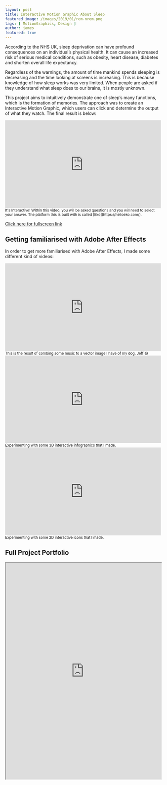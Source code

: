 ```yaml
---
layout: post
title: Interactive Motion Graphic About Sleep
featured_image: /images/2019/01/rem-nrem.png
tags: [ MotionGraphics, Design ]
author: james
featured: true
---
```


According to the NHS UK, sleep deprivation can have profound consequences on an individual’s physical health. It can cause an increased risk of serious medical conditions, such as obesity, heart disease, diabetes and shorten overall life expectancy.

Regardless of the warnings, the amount of time mankind spends sleeping is decreasing and the time looking at screens is increasing. This is because knowledge of how sleep works was very limited. When people are asked if they understand what sleep does to our brains, it is mostly unknown.

This project aims to intuitively demonstrate one of sleep’s many functions, which is the formation of memories. The approach was to create an Interactive Motion Graphic, which users can click and determine the output of what they watch. The final result is below:

<div class='embed-container'> <iframe src="https://video.helloeko.com/v/V5EEgX/embed?publisherID=XQtbh6" frameborder="0" allowfullscreen></iframe> </div>
<small>It's Interactive! Within this video, you will be asked questions and you will need to select your answer. The platform this is built with is called [Eko](https://helloeko.com/).</small>

[Click here for fullscreen link](https://video.helloeko.com/v/V5EEgX "Fullscreen link")

## Getting familiarised with Adobe After Effects

In order to get more familiarised with Adobe After Effects, I made some different kind of videos:

<div class='embed-container'><iframe src='https://www.youtube.com/embed/MXXmWBPgyvU' frameborder='0' allowfullscreen></iframe></div>
<small>This is the result of combing some music to a vector image I have of my dog, Jeff 😅</small>

<div class='embed-container'>
	<iframe src="https://video.helloeko.com/v/AjQ5dz/embed?publisherID=h5b9hm" frameborder="0" allowfullscreen></iframe>
</div>
<small>Experimenting with some 3D interactive infographics that I made.</small>  

<div class='embed-container'>
	<iframe src="https://video.helloeko.com/v/M037KV/embed?publisherID=pt1T8W" frameborder="0" allowfullscreen></iframe>
</div>	 
<small>Experimenting with some 2D interactive icons that I made.</small>


## Full Project Portfolio

<iframe src="https://drive.google.com/file/d/1unNp9FpG7NjaYvjkbs2SpmUH8BtJ2IHP/preview" width="100%" height="700"></iframe>

<style>.embed-container { position: relative; padding-bottom: 56.25%; height: 0; overflow: hidden; max-width: 100%; } .embed-container iframe, .embed-container object, .embed-container embed { position: absolute; top: 0; left: 0; width: 100%; height: 100%; }</style>
